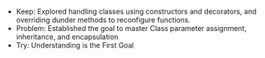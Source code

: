 - Keep: Explored handling classes using constructors and decorators, and overriding dunder methods to reconfigure functions.
- Problem: Established the goal to master Class parameter assignment, inheritance, and encapsulation
- Try: Understanding is the First Goal
